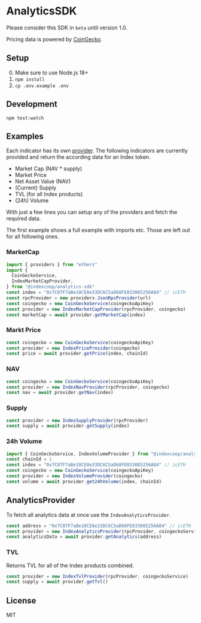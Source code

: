 # AnalyticsSDK

Please consider this SDK in `beta` until version 1.0.

Pricing data is powered by [CoinGecko](https://www.coingecko.com).

## Setup

0. Make sure to use Node.js 18+
1. `npm install`
2. `cp .env.example .env`

## Development

```
npm test:watch
```

## Examples

Each indicator has its own [provider](./src/providers/). The following indicators are currently provided and return the according data for an Index token.

- Market Cap (NAV \* supply)
- Market Price
- Net Asset Value (NAV)
- (Current) Supply
- TVL (for all Index products)
- (24h) Volume

With just a few lines you can setup any of the providers and fetch the required data.

The first example shows a full example with imports etc. Those are left out for all following ones.

### MarketCap

```typescript
import { providers } from "ethers"
import {
  CoinGeckoService,
  IndexMarketCapProvider,
} from "@indexcoop/analytics-sdk"
const index = "0x7C07F7aBe10CE8e33DC6C5aD68FE033085256A84" // icETH
const rpcProvider = new providers.JsonRpcProvider(url)
const coingecko = new CoinGeckoService(coingeckoApiKey)
const provider = new IndexMarketCapProvider(rpcProvider, coingecko)
const marketCap = await provider.getMarketCap(index)
```

### Markt Price

```typescript
const coingecko = new CoinGeckoService(coingeckoApiKey)
const provider = new IndexPriceProvider(coingecko)
const price = await provider.getPrice(index, chainId)
```

### NAV

```typescript
const coingecko = new CoinGeckoService(coingeckoApiKey)
const provider = new IndexNavProvider(rpcProvider, coingecko)
const nav = await provider.getNav(index)
```

### Supply

```typescript
const provider = new IndexSupplyProvider(rpcProvider)
const supply = await provider.getSupply(index)
```

### 24h Volume

```typescript
import { CoinGeckoService, IndexVolumeProvider } from "@indexcoop/analytics-sdk"
const chainId = 1
const index = "0x7C07F7aBe10CE8e33DC6C5aD68FE033085256A84" // icETH
const coingecko = new CoinGeckoService(coingeckoApiKey)
const provider = new IndexVolumeProvider(coingecko)
const volume = await provider.get24hVolume(index, chainId)
```

## AnalyticsProvider

To fetch all analytics data at once use the `IndexAnalyticsProvider`.

```typescript
const address = "0x7C07F7aBe10CE8e33DC6C5aD68FE033085256A84" // icETH
const provider = new IndexAnalyticsProvider(rpcProvider, coingeckoService)
const analyticsData = await provider.getAnalytics(address)
```

### TVL

Returns TVL for all of the Index products combined.

```typescript
const provider = new IndexTvlProvider(rpcProvider, coingeckoService)
const supply = await provider.getTvl()
```

## License

MIT
